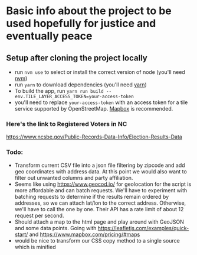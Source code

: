 # Basic info about the project to be used hopefully for justice and eventually peace

## Setup after cloning the project locally
* run `nvm use` to select or install the correct version of node (you'll need [nvm](https://github.com/nvm-sh/nvm#installing-and-updating))
* run `yarn` to download dependencies (you'll need [yarn](https://classic.yarnpkg.com/en/docs/install))
* To build the app, run `yarn run build --env.TILE_LAYER_ACCESS_TOKEN=your-access-token` 
* you'll need to replace `your-access-token` with an access token for a tile service supported by OpenStreetMap.
[Mapbox](https://www.mapbox.com/studio/account/tokens/) is recommended.

### Here's the link to Registered Voters in NC
https://www.ncsbe.gov/Public-Records-Data-Info/Election-Results-Data

### Todo:
* Transform current CSV file into a json file filtering by zipcode and add geo 
coordinates with address data. At this point we would also want to filter out
unwanted columns and party affiliation.
* Seems like using https://www.geocod.io/ for geolocation for the script is more
affordable and can batch requests. We'll have to experiment with batching requests
to determine if the results remain ordered by addresses, so we can attach 
lat/lon to the correct address. Otherwise, we'll have to call the one by one.
Their API has a rate limit of about 12 request per second. 
* Should attach a map to the html page and play around with GeoJSON and some data points.
Going with https://leafletjs.com/examples/quick-start/ and https://www.mapbox.com/pricing/#maps 
* would be nice to transform our CSS copy method to a single source which is minified
